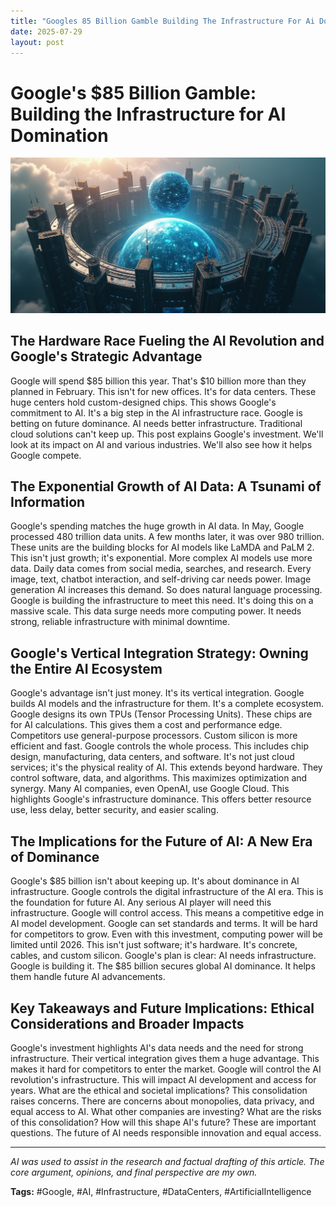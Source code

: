 ```yaml
---
title: "Googles 85 Billion Gamble Building The Infrastructure For Ai Domination"
date: 2025-07-29
layout: post
---
```


# Google's $85 Billion Gamble: Building the Infrastructure for AI Domination

![ALT-TEXT Placeholder](/images/20250729-title-googles-a_img.png)

## The Hardware Race Fueling the AI Revolution and Google's Strategic Advantage

Google will spend $85 billion this year. That's $10 billion more than they planned in February.  This isn't for new offices. It's for data centers. These huge centers hold custom-designed chips.  This shows Google's commitment to AI.  It's a big step in the AI infrastructure race. Google is betting on future dominance. AI needs better infrastructure.  Traditional cloud solutions can't keep up. This post explains Google's investment. We'll look at its impact on AI and various industries.  We'll also see how it helps Google compete.

## The Exponential Growth of AI Data: A Tsunami of Information

Google's spending matches the huge growth in AI data. In May, Google processed 480 trillion data units. A few months later, it was over 980 trillion.  These units are the building blocks for AI models like LaMDA and PaLM 2. This isn't just growth; it's exponential.  More complex AI models use more data. Daily data comes from social media, searches, and research. Every image, text, chatbot interaction, and self-driving car needs power. Image generation AI increases this demand.  So does natural language processing. Google is building the infrastructure to meet this need. It's doing this on a massive scale.  This data surge needs more computing power.  It needs strong, reliable infrastructure with minimal downtime.


## Google's Vertical Integration Strategy: Owning the Entire AI Ecosystem

Google's advantage isn't just money.  It's its vertical integration. Google builds AI models and the infrastructure for them. It's a complete ecosystem.  Google designs its own TPUs (Tensor Processing Units).  These chips are for AI calculations. This gives them a cost and performance edge.  Competitors use general-purpose processors. Custom silicon is more efficient and fast.  Google controls the whole process. This includes chip design, manufacturing, data centers, and software. It's not just cloud services; it's the physical reality of AI. This extends beyond hardware. They control software, data, and algorithms. This maximizes optimization and synergy.  Many AI companies, even OpenAI, use Google Cloud. This highlights Google's infrastructure dominance.  This offers better resource use, less delay, better security, and easier scaling.

## The Implications for the Future of AI: A New Era of Dominance

Google's $85 billion isn't about keeping up. It's about dominance in AI infrastructure.  Google controls the digital infrastructure of the AI era. This is the foundation for future AI. Any serious AI player will need this infrastructure. Google will control access. This means a competitive edge in AI model development. Google can set standards and terms.  It will be hard for competitors to grow. Even with this investment, computing power will be limited until 2026. This isn't just software; it's hardware. It's concrete, cables, and custom silicon.  Google's plan is clear: AI needs infrastructure. Google is building it. The $85 billion secures global AI dominance.  It helps them handle future AI advancements.


## Key Takeaways and Future Implications: Ethical Considerations and Broader Impacts

Google's investment highlights AI's data needs and the need for strong infrastructure.  Their vertical integration gives them a huge advantage. This makes it hard for competitors to enter the market. Google will control the AI revolution's infrastructure. This will impact AI development and access for years.  What are the ethical and societal implications?  This consolidation raises concerns. There are concerns about monopolies, data privacy, and equal access to AI. What other companies are investing? What are the risks of this consolidation? How will this shape AI's future?  These are important questions.  The future of AI needs responsible innovation and equal access.


---

*AI was used to assist in the research and factual drafting of this article. The core argument, opinions, and final perspective are my own.*

**Tags:** #Google, #AI, #Infrastructure, #DataCenters, #ArtificialIntelligence


